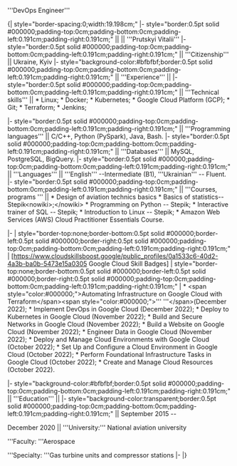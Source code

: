 \'\'\'DevOps Engineer\'\'\'

{\| style=\"border-spacing:0;width:19.198cm;\" \|- style=\"border:0.5pt
solid
#000000;padding-top:0cm;padding-bottom:0cm;padding-left:0.191cm;padding-right:0.191cm;\"
\|\| \|\| \'\'\'Prutskyi Vitalii\'\'\' \|- style=\"border:0.5pt solid
#000000;padding-top:0cm;padding-bottom:0cm;padding-left:0.191cm;padding-right:0.191cm;\"
\|\| \'\'\'Citizenship\'\'\' \|\| Ukraine, Kyiv \|-
style=\"background-color:#bfbfbf;border:0.5pt solid
#000000;padding-top:0cm;padding-bottom:0cm;padding-left:0.191cm;padding-right:0.191cm;\"
\|\| \'\'\'Experience\'\'\' \|\| \|- style=\"border:0.5pt solid
#000000;padding-top:0cm;padding-bottom:0cm;padding-left:0.191cm;padding-right:0.191cm;\"
\|\| \'\'\'Technical skills\'\'\' \|\| \* Linux; \* Docker; \*
Kubernetes; \* Google Cloud Platform (GCP); \* Git; \* Terraform; \*
Jenkins;

\|- style=\"border:0.5pt solid
#000000;padding-top:0cm;padding-bottom:0cm;padding-left:0.191cm;padding-right:0.191cm;\"
\|\| \'\'\'Programming languages\'\'\' \|\| C/C++, Python (PySpark),
Java, Bash. \|- style=\"border:0.5pt solid
#000000;padding-top:0cm;padding-bottom:0cm;padding-left:0.191cm;padding-right:0.191cm;\"
\|\| \'\'\'Databases\'\'\' \|\| MySQL, PostgreSQL, BigQuery. \|-
style=\"border:0.5pt solid
#000000;padding-top:0cm;padding-bottom:0cm;padding-left:0.191cm;padding-right:0.191cm;\"
\|\| \'\'\'Languages\'\'\' \|\| \'\'\'English\'\'\' --Intermediate (B1),
\'\'\'Ukrainian\'\'\' -- Fluent. \|- style=\"border:0.5pt solid
#000000;padding-top:0cm;padding-bottom:0cm;padding-left:0.191cm;padding-right:0.191cm;\"
\|\| \'\'\'Courses, programs \'\'\' \|\| \* Design of aviation technics
basics \* Basics of statistics-- Stepik\<nowiki\>;\</nowiki\> \*
Programming on Python -- Stepik; \* Interactive trainer of SQL --
Stepik; \* Introduction to Linux -- Stepik; \* Amazon Web Services (AWS)
Cloud Practitioner Essentials Course.

\|- \| style=\"border-top:none;border-bottom:0.5pt solid
#000000;border-left:0.5pt solid #000000;border-right:0.5pt solid
#000000;padding-top:0cm;padding-bottom:0cm;padding-left:0.191cm;padding-right:0.191cm;\"
\|
\[https://www.cloudskillsboost.google/public_profiles/0a1533c6-40d2-4a3b-ba0b-5473e15a0305
Google Cloud Skill Badges\] \|
style=\"border-top:none;border-bottom:0.5pt solid
#000000;border-left:0.5pt solid #000000;border-right:0.5pt solid
#000000;padding-top:0cm;padding-bottom:0cm;padding-left:0.191cm;padding-right:0.191cm;\"
\| \* \<span style=\"color:#000000;\"\>Automating Infrastructure on
Google Cloud with Terraform\</span\>\<span
style=\"color:#000000;\"\>\'\'\' \'\'\'\</span\>(December 2022); \*
Implement DevOps in Google Cloud (December 2022); \* Deploy to
Kubernetes in Google Cloud (November 2022); \* Build and Secure Networks
in Google Cloud (November 2022); \* Build a Website on Google Cloud
(November 2022); \* Engineer Data in Google Cloud (November 2022); \*
Deploy and Manage Cloud Environments with Google Cloud (October 2022);
\* Set Up and Configure a Cloud Environment in Google Cloud (October
2022); \* Perform Foundational Infrastructure Tasks in Google Cloud
(October 2022); \* Create and Manage Cloud Resources (October 2022).

\|- style=\"background-color:#bfbfbf;border:0.5pt solid
#000000;padding-top:0cm;padding-bottom:0cm;padding-left:0.191cm;padding-right:0.191cm;\"
\|\| \'\'\'Education\'\'\' \|\| \|-
style=\"background-color:transparent;border:0.5pt solid
#000000;padding-top:0cm;padding-bottom:0cm;padding-left:0.191cm;padding-right:0.191cm;\"
\|\| September 2015 --

December 2020 \|\| \'\'\'University:\'\'\' National aviation university

\'\'\'Faculty: \'\'\'Aerospace

\'\'\'Specialty: \'\'\'Gas turbine units and compressor stations \|- \|}
